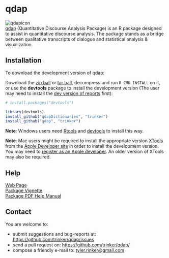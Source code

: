 qdap
====
![qdapicon](https://dl.dropbox.com/u/61803503/qdapicon.png)   
[qdap](http://trinker.github.com/qdap_dev/) (Quantitative Discourse Analysis Package) is an R package designed to assist in quantitative discourse analysis.  The package stands as a bridge between qualitative transcripts of dialogue and statistical analysis & visualization.

## Installation

To download the development version of qdap:

Download the [zip ball](https://github.com/trinker/qdap/zipball/master) or [tar ball](https://github.com/trinker/qdap/tarball/master), decompress and run `R CMD INSTALL` on it, or use the **devtools** package to install the development version (The user may need to install the [dev version of reports](https://github.com/trinker/reports) first):

```r
# install.packages("devtools")

library(devtools)
install_github("qdapDictionaries", "trinker")
install_github("qdap", "trinker")
```

**Note**: Windows users need [Rtools](http://www.murdoch-sutherland.com/Rtools/) and [devtools](http://CRAN.R-project.org/package=devtools) to install this way.

<b id="mac">Note</b>: Mac users might be required to install the appropriate version [XTools](https://developer.apple.com/xcode/) from the [Apple Developer site](https://developer.apple.com/) in order to install the development version.  You may need to [register as an Apple developer](https://developer.apple.com/programs/register/).  An older version of XTools may also be required.

## Help

[Web Page](http://trinker.github.com/qdap/)    
[Package Vignette](http://htmlpreview.github.io/?https://github.com/trinker/qdap/blob/master/vignettes/qdap_vignette.html)   
[Package PDF Help Manual](https://dl.dropbox.com/u/61803503/qdap.pdf)

## Contact

You are welcome to:
* submit suggestions and bug-reports at: <https://github.com/trinker/qdap/issues>
* send a pull request on: <https://github.com/trinker/qdap/>
* compose a friendly e-mail to: <tyler.rinker@gmail.com>
